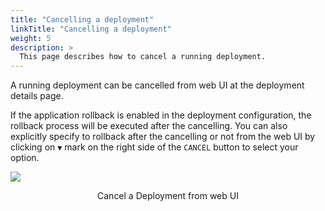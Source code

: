 ```yaml
---
title: "Cancelling a deployment"
linkTitle: "Cancelling a deployment"
weight: 5
description: >
  This page describes how to cancel a running deployment.
---
```


A running deployment can be cancelled from web UI at the deployment details page.

If the application rollback is enabled in the deployment configuration, the rollback process will be executed after the cancelling. You can also explicitly specify to rollback after the cancelling or not from the web UI by clicking on `▼` mark on the right side of the `CANCEL` button to select your option.

![](/images/cancel-deployment.png)
<p style="text-align: center;">
Cancel a Deployment from web UI
</p>

